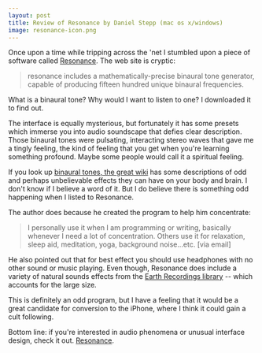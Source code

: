 ```yaml
---
layout: post
title: Review of Resonance by Daniel Stepp (mac os x/windows)
image: resonance-icon.png
---
```

<p>Once upon a time while tripping across the 'net I stumbled upon a piece of software called <a href="http://resonance-asm.com">Resonance</a>. The web site is cryptic:</p><blockquote><p>resonance includes a mathematically-precise binaural tone generator, capable of producing fifteen hundred unique binaural frequencies.</p></blockquote><p>What is a binaural tone? Why would I want to listen to one? I downloaded it to find out.</p><p>The interface is equally mysterious, but fortunately it has some presets which immerse you into audio soundscape that defies clear description. Those binaural tones were pulsating, interacting stereo waves that gave me a tingly feeling, the kind of feeling that you get when you're learning something profound. Maybe some people would call it a spiritual feeling.</p><p>If you look up <a href="http://en.wikipedia.org/wiki/Binaural_beats">binaural tones, the great wiki</a> has some descriptions of odd and perhaps unbelievable effects they can have on your body and brain. I don't know if I believe a word of it. But I do believe there is something odd happening when I listed to Resonance.</p><p>The author does because he created the program to help him concentrate:</p><blockquote><p>I personally use it when I am programming or writing, basically whenever I need a lot of concentration. Others use it for relaxation, sleep aid, meditation, yoga, background noise...etc. [via email]</p></blockquote><p>He also pointed out that for best effect you should use headphones with no other sound or music playing. Even though, Resonance does include a variety of natural sounds effects from the <a href="http://faculty.virginia.edu/fieldrecording/">Earth Recordings library</a> -- which accounts for the large size.</p><p>This is definitely an odd program, but I have a feeling that it would be a great candidate for conversion to the iPhone, where I think it could gain a cult following.</p><p>Bottom line: if you're interested in audio phenomena or unusual interface design, check it out. <a href="http://resonance-asm.com">Resonance</a>.</p>
